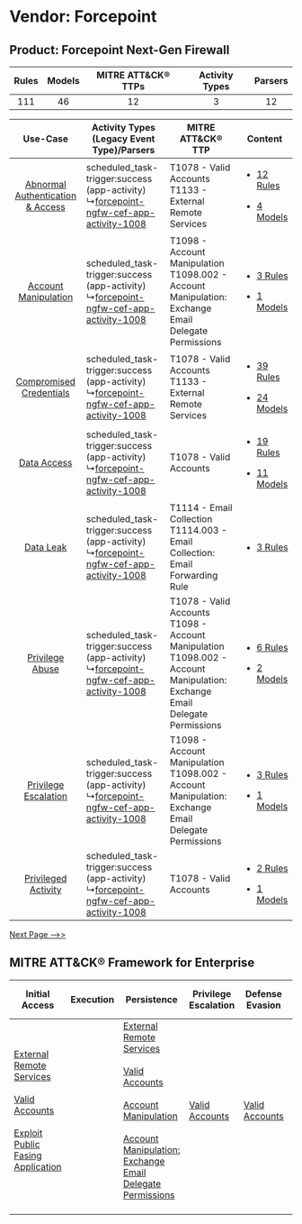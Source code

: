 Vendor: Forcepoint
==================
Product: Forcepoint Next-Gen Firewall
-------------------------------------
| Rules | Models | MITRE ATT&CK® TTPs | Activity Types | Parsers |
|:-----:|:------:|:------------------:|:--------------:|:-------:|
|  111  |   46   |         12         |       3        |   12    |

|    Use-Case    | Activity Types (Legacy Event Type)/Parsers    | MITRE ATT&CK® TTP    | Content    |
|:----:| ---- | ---- | ---- |
| [Abnormal Authentication & Access](../../../UseCases/uc_abnormal_authentication_&_access.md) |  scheduled_task-trigger:success (app-activity)<br> ↳[forcepoint-ngfw-cef-app-activity-1008](Ps/pC_forcepointngfwcefappactivity1008.md)<br> | T1078 - Valid Accounts<br>T1133 - External Remote Services<br>    | [<ul><li>12 Rules</li></ul><ul><li>4 Models</li></ul>](RM/r_m_forcepoint_forcepoint_next-gen_firewall_Abnormal_Authentication_&_Access.md) |
|    [Account Manipulation](../../../UseCases/uc_account_manipulation.md)    |  scheduled_task-trigger:success (app-activity)<br> ↳[forcepoint-ngfw-cef-app-activity-1008](Ps/pC_forcepointngfwcefappactivity1008.md)<br> | T1098 - Account Manipulation<br>T1098.002 - Account Manipulation: Exchange Email Delegate Permissions<br>    | [<ul><li>3 Rules</li></ul><ul><li>1 Models</li></ul>](RM/r_m_forcepoint_forcepoint_next-gen_firewall_Account_Manipulation.md)    |
|          [Compromised Credentials](../../../UseCases/uc_compromised_credentials.md)          |  scheduled_task-trigger:success (app-activity)<br> ↳[forcepoint-ngfw-cef-app-activity-1008](Ps/pC_forcepointngfwcefappactivity1008.md)<br> | T1078 - Valid Accounts<br>T1133 - External Remote Services<br>    | [<ul><li>39 Rules</li></ul><ul><li>24 Models</li></ul>](RM/r_m_forcepoint_forcepoint_next-gen_firewall_Compromised_Credentials.md)         |
|    [Data Access](../../../UseCases/uc_data_access.md)    |  scheduled_task-trigger:success (app-activity)<br> ↳[forcepoint-ngfw-cef-app-activity-1008](Ps/pC_forcepointngfwcefappactivity1008.md)<br> | T1078 - Valid Accounts<br>    | [<ul><li>19 Rules</li></ul><ul><li>11 Models</li></ul>](RM/r_m_forcepoint_forcepoint_next-gen_firewall_Data_Access.md)    |
|    [Data Leak](../../../UseCases/uc_data_leak.md)    |  scheduled_task-trigger:success (app-activity)<br> ↳[forcepoint-ngfw-cef-app-activity-1008](Ps/pC_forcepointngfwcefappactivity1008.md)<br> | T1114 - Email Collection<br>T1114.003 - Email Collection: Email Forwarding Rule<br>    | [<ul><li>3 Rules</li></ul>](RM/r_m_forcepoint_forcepoint_next-gen_firewall_Data_Leak.md)    |
|    [Privilege Abuse](../../../UseCases/uc_privilege_abuse.md)    |  scheduled_task-trigger:success (app-activity)<br> ↳[forcepoint-ngfw-cef-app-activity-1008](Ps/pC_forcepointngfwcefappactivity1008.md)<br> | T1078 - Valid Accounts<br>T1098 - Account Manipulation<br>T1098.002 - Account Manipulation: Exchange Email Delegate Permissions<br> | [<ul><li>6 Rules</li></ul><ul><li>2 Models</li></ul>](RM/r_m_forcepoint_forcepoint_next-gen_firewall_Privilege_Abuse.md)    |
|    [Privilege Escalation](../../../UseCases/uc_privilege_escalation.md)    |  scheduled_task-trigger:success (app-activity)<br> ↳[forcepoint-ngfw-cef-app-activity-1008](Ps/pC_forcepointngfwcefappactivity1008.md)<br> | T1098 - Account Manipulation<br>T1098.002 - Account Manipulation: Exchange Email Delegate Permissions<br>    | [<ul><li>3 Rules</li></ul><ul><li>1 Models</li></ul>](RM/r_m_forcepoint_forcepoint_next-gen_firewall_Privilege_Escalation.md)    |
|    [Privileged Activity](../../../UseCases/uc_privileged_activity.md)    |  scheduled_task-trigger:success (app-activity)<br> ↳[forcepoint-ngfw-cef-app-activity-1008](Ps/pC_forcepointngfwcefappactivity1008.md)<br> | T1078 - Valid Accounts<br>    | [<ul><li>2 Rules</li></ul><ul><li>1 Models</li></ul>](RM/r_m_forcepoint_forcepoint_next-gen_firewall_Privileged_Activity.md)    |
[Next Page -->>](2_ds_forcepoint_forcepoint_next-gen_firewall.md)

MITRE ATT&CK® Framework for Enterprise
--------------------------------------
| Initial Access                                                                                                                                                                                                                         | Execution | Persistence                                                                                                                                                                                                                                                                                                                                 | Privilege Escalation                                                | Defense Evasion                                                     | Credential Access | Discovery | Lateral Movement | Collection                                                                                                                                                            | Command and Control                                                                                                                                                                                                      | Exfiltration | Impact |
| -------------------------------------------------------------------------------------------------------------------------------------------------------------------------------------------------------------------------------------- | --------- | ------------------------------------------------------------------------------------------------------------------------------------------------------------------------------------------------------------------------------------------------------------------------------------------------------------------------------------------- | ------------------------------------------------------------------- | ------------------------------------------------------------------- | ----------------- | --------- | ---------------- | --------------------------------------------------------------------------------------------------------------------------------------------------------------------- | ------------------------------------------------------------------------------------------------------------------------------------------------------------------------------------------------------------------------ | ------------ | ------ |
| [External Remote Services](https://attack.mitre.org/techniques/T1133)<br><br>[Valid Accounts](https://attack.mitre.org/techniques/T1078)<br><br>[Exploit Public Fasing Application](https://attack.mitre.org/techniques/T1190)<br><br> |           | [External Remote Services](https://attack.mitre.org/techniques/T1133)<br><br>[Valid Accounts](https://attack.mitre.org/techniques/T1078)<br><br>[Account Manipulation](https://attack.mitre.org/techniques/T1098)<br><br>[Account Manipulation: Exchange Email Delegate Permissions](https://attack.mitre.org/techniques/T1098/002)<br><br> | [Valid Accounts](https://attack.mitre.org/techniques/T1078)<br><br> | [Valid Accounts](https://attack.mitre.org/techniques/T1078)<br><br> |                   |           |                  | [Email Collection](https://attack.mitre.org/techniques/T1114)<br><br>[Email Collection: Email Forwarding Rule](https://attack.mitre.org/techniques/T1114/003)<br><br> | [Proxy: Multi-hop Proxy](https://attack.mitre.org/techniques/T1090/003)<br><br>[Application Layer Protocol](https://attack.mitre.org/techniques/T1071)<br><br>[Proxy](https://attack.mitre.org/techniques/T1090)<br><br> |              |        |